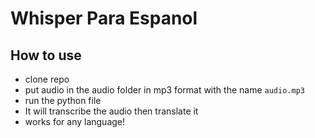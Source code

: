 # Whisper Para Espanol

## How to use
- clone repo
- put audio in the audio folder in mp3 format with  the name `audio.mp3`
- run the python file
- It will transcribe the audio then translate it
- works for any language!